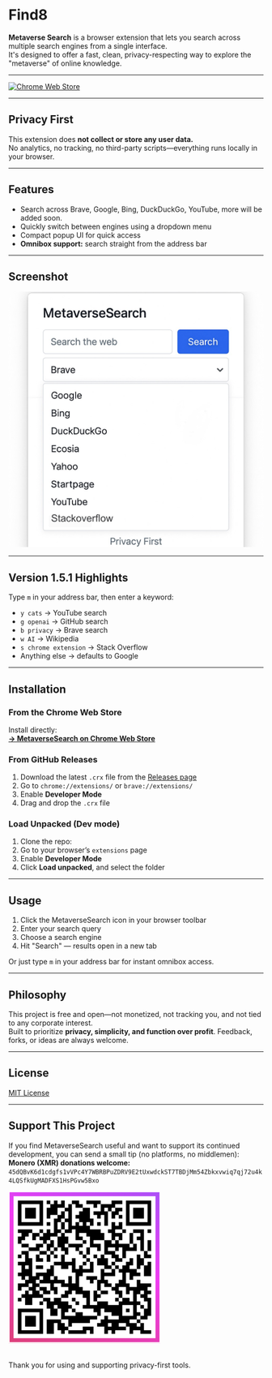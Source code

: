 # Find8

**Metaverse Search** is a browser extension that lets you search across multiple search engines from a single interface.  
It's designed to offer a fast, clean, privacy-respecting way to explore the "metaverse" of online knowledge.

---
[![Chrome Web Store](https://img.shields.io/chrome-web-store/v/podlebodapccbabemoihfnpfhebfoogf?label=Install%20from%20Chrome%20Web%20Store)](https://chromewebstore.google.com/detail/metaversesearch/podlebodapccbabemoihfnpfhebfoogf)

---

## Privacy First

This extension does **not collect or store any user data.**  
No analytics, no tracking, no third-party scripts—everything runs locally in your browser.

---

## Features

- Search across Brave, Google, Bing, DuckDuckGo, YouTube, more will be added soon.
- Quickly switch between engines using a dropdown menu
- Compact popup UI for quick access
- **Omnibox support:** search straight from the address bar

---

## Screenshot

![MetaverseSearch Popup UI](metaversesearch_screenshot.jpg)

---

## Version 1.5.1 Highlights

Type `m` in your address bar, then enter a keyword:

- `y cats` → YouTube search
- `g openai` → GitHub search
- `b privacy` → Brave search
- `w AI` → Wikipedia
- `s chrome extension` → Stack Overflow
- Anything else → defaults to Google

---

## Installation

### From the Chrome Web Store
Install directly:  
[**→ MetaverseSearch on Chrome Web Store**](https://chromewebstore.google.com/detail/metaversesearch/podlebodapccbabemoihfnpfhebfoogf)

### From GitHub Releases
1. Download the latest `.crx` file from the [Releases page](https://github.com/appcod8/metaversesearch/releases)
2. Go to `chrome://extensions/` or `brave://extensions/`
3. Enable **Developer Mode**
4. Drag and drop the `.crx` file

### Load Unpacked (Dev mode)
1. Clone the repo:
2. Go to your browser’s `extensions` page
3. Enable **Developer Mode**
4. Click **Load unpacked**, and select the folder

---

## Usage

1. Click the MetaverseSearch icon in your browser toolbar
2. Enter your search query
3. Choose a search engine
4. Hit "Search" — results open in a new tab

Or just type `m` in your address bar for instant omnibox access.

---

## Philosophy

This project is free and open—not monetized, not tracking you, and not tied to any corporate interest.  
Built to prioritize **privacy, simplicity, and function over profit**. Feedback, forks, or ideas are always welcome.

---

## License

[MIT License](https://mit-license.org/)

---

## Support This Project

If you find MetaverseSearch useful and want to support its continued development, you can send a small tip (no platforms, no middlemen):
**Monero (XMR) donations welcome:** `45dQBvK6d1cdgfs1vVPc4Y7WBRBPuZDRV9E2tUxwdckST7TBDjMm54Zbkxvwiq7qj72u4k4LQSfkUgMADFXS1HsPGvw5Bxo`

![Monero QR](./monero_qr_optimized.png)

<br>
Thank you for using and supporting privacy-first tools.


